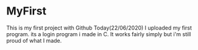 # MyFirst
This is my first project with Github
Today(22/06/2020) I uploaded my first program. its a login program i made in C. 
It works fairly simply but i'm still proud of what I made.
